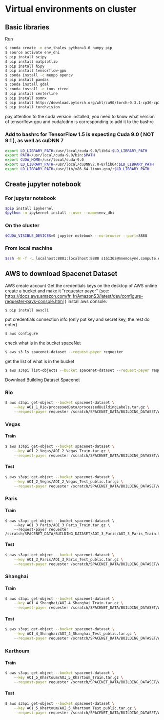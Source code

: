 # Virtual environments on cluster

 

## Basic libraries
Run
```sh
$ conda create -n env_thales python=3.6 numpy pip
$ source activate env_dhi
$ pip install scipy
$ pip install matplotlib
$ pip install h5py
$ pip install tensorflow-gpu 
$ conda install -c menpo opencv
$ pip install pandas
$ conda install gdal
$ conda install -c ioos rtree 
$ pip install centerline
$ pip install osmnx
$ pip install http://download.pytorch.org/whl/cu90/torch-0.3.1-cp36-cp36m-linux_x86_64.whl
$ pip install torchvision
```
pay attention to the cuda version installed, you need to know what version of tensorflow-gpu and cuda/cdnn is corresponding to 								add it to the bashrc 

### Add to bashrc for TensorFlow 1.5 is expecting Cuda 9.0 ( NOT 9.1 ), as well as cuDNN 7
```sh
export LD_LIBRARY_PATH=/usr/local/cuda-9.0/lib64:$LD_LIBRARY_PATH
export PATH=/usr/local/cuda-9.0/bin:$PATH
export CUDA_HOME=/usr/local/cuda-9.0
export LD_LIBRARY_PATH=/usr/local/cuDNNv7.0-8/lib64:$LD_LIBRARY_PATH
export LD_LIBRARY_PATH=/usr/lib/x86_64-linux-gnu/:$LD_LIBRARY_PATH
```




## Create jupyter notebook
### For jupyter notebook
```sh
$pip install ipykernel
$python -m ipykernel install --user --name=env_dhi
```

### On the cluster
```sh
$CUDA_VISIBLE_DEVICES=0 jupyter notebook --no-browser --port=8888
```
### From local machine
```sh
$ssh -N -f -L localhost:8881:localhost:8888 s161362@mnemosyne.compute.dtu.dk
```
## AWS to download Spacenet Dataset

AWS create account
Get the credentials keys on the desktop of AWS online
create a bucket and make it "requester payer" (see: https://docs.aws.amazon.com/fr_fr/AmazonS3/latest/dev/configure-requester-pays-console.html )
install aws console:
```sh
$ pip install awscli
```
put credentials connection info  (only put key and secret key, the rest do enter) 
```sh
$ aws configure
```
check what is in the bucket spaceNet
```sh
$ aws s3 ls spacenet-dataset --request-payer requester
```
get the list of what is in the bucket 
```sh
$ aws s3api list-objects --bucket spacenet-dataset --request-payer requester
```

Download Building Dataset Spacenet
### Rio
```sh
$ aws s3api get-object --bucket spacenet-dataset \
    --key AOI_1_Rio/processedData/processedBuildingLabels.tar.gz \
    --request-payer requester /scratch/SPACENET_DATA/BUILDING_DATASET/AOI_1_RIO/processedBuildingLabels.tar.gz
```
### Vegas
#### Train
```sh
$ aws s3api get-object --bucket spacenet-dataset \
    --key AOI_2_Vegas/AOI_2_Vegas_Train.tar.gz \
    --request-payer requester /scratch/SPACENET_DATA/BUILDING_DATASET/AOI_2_Vegas/AOI_2_Vegas_Train.tar.gz
```
#### Test
```sh
$ aws s3api get-object --bucket spacenet-dataset \
    --key AOI_2_Vegas/AOI_2_Vegas_Test_public.tar.gz \
    --request-payer requester /scratch/SPACENET_DATA/BUILDING_DATASET/AOI_2_Vegas/AOI_2_Vegas_Test_public.tar.gz
```
### Paris
#### Train
```sj
$ aws s3api get-object --bucket spacenet-dataset \
    --key AOI_3_Paris/AOI_3_Paris_Train.tar.gz \
    --request-payer requester /scratch/SPACENET_DATA/BUILDING_DATASET/AOI_3_Paris/AOI_3_Paris_Train.tar.gz

```
#### Test
```sh
$ aws s3api get-object --bucket spacenet-dataset \
    --key AOI_3_Paris/AOI_3_Paris_Test_public.tar.gz \
    --request-payer requester /scratch/SPACENET_DATA/BUILDING_DATASET/AOI_3_Paris/AOI_3_Paris_Test_public.tar.gz
```
### Shanghai
#### Train
```sh
$ aws s3api get-object --bucket spacenet-dataset \
    --key AOI_4_Shanghai/AOI_4_Shanghai_Train.tar.gz \
    --request-payer requester /scratch/SPACENET_DATA/BUILDING_DATASET/AOI_4_Shanghai/AOI_4_Shanghai_Train.tar.gz
```
#### Test
```sh
$ aws s3api get-object --bucket spacenet-dataset \
    --key AOI_4_Shanghai/AOI_4_Shanghai_Test_public.tar.gz \
    --request-payer requester /scratch/SPACENET_DATA/BUILDING_DATASET/AOI_4_Shanghai/AOI_4_Shanghai_Test_public.tar.gz
```
### Karthoum
#### Train
```sh
$ aws s3api get-object --bucket spacenet-dataset \
    --key AOI_5_Khartoum/AOI_5_Khartoum_Train.tar.gz \
    --request-payer requester /scratch/SPACENET_DATA/BUILDING_DATASET/AOI_5_Khartoum/AOI_5_Khartoum_Train.tar.gz

```
#### Test
```sh
$ aws s3api get-object --bucket spacenet-dataset \
    --key AOI_5_Khartoum/AOI_5_Khartoum_Test_public.tar.gz \
    --request-payer requester /scratch/SPACENET_DATA/BUILDING_DATASET/AOI_5_Khartoum/AOI_5_Khartoum_Test_public.tar.gz
```

